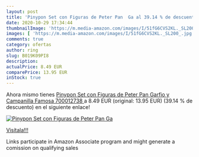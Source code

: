```yaml
---
layout: post
title: 'Pinypon Set con Figuras de Peter Pan  Ga al 39.14 % de descuento'
date: 2020-10-29 17:34:44
thumbnailImage: 'https://m.media-amazon.com/images/I/51fG6CVS2KL._SL200_.jpg'
images: [ 'https://m.media-amazon.com/images/I/51fG6CVS2KL._SL200_.jpg' ]
comments: true
category: ofertas
author: ring
slug: B019K09PI8
description:
actualPrice: 8.49 EUR
comparePrice: 13.95 EUR
inStock: true
---
```


Ahora mismo tienes [Pinypon Set con Figuras de Peter Pan  Garfio y Campanilla  Famosa 700012738 ](https://www.amazon.es/dp/B019K09PI8/?tag=tolees-21) a 8.49 EUR (original: 13.95 EUR) (39.14 %  de descuento) en el siguiente enlace!

[![Pinypon Set con Figuras de Peter Pan  Ga](https://m.media-amazon.com/images/I/51fG6CVS2KL._SL200_.jpg)](https://www.amazon.es/dp/B019K09PI8/?tag=tolees-21)

[Visítala!!!](https://www.amazon.es/dp/B019K09PI8/?tag=tolees-21)

Links participate in Amazon Associate program and might generate a comission on qualifying sales
